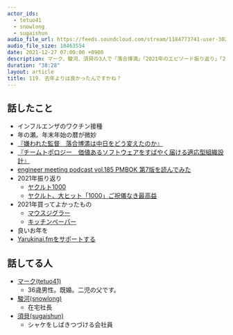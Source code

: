 ```yaml
---
actor_ids:
  - tetuo41
  - snowlong
  - sugaishun
audio_file_url: https://feeds.soundcloud.com/stream/1184773741-user-302747142-yarukinai-119-2021-12-27.mp3
audio_file_size: 18463554
date: 2021-12-27 07:00:00 +0900
description: マーク、駿河、須貝の3人で「落合博満」「2021年のエピソード振り返り」「2021年に買ってよかったもの」について話しました。
duration: "38:28"
layout: article
title: 119. 去年よりは良かったんですかね？
---
```


## 話したこと
- インフルエンザのワクチン接種
- 年の瀬。年末年始の暦が微妙
- [『嫌われた監督　落合博満は中日をどう変えたのか』](https://www.amazon.co.jp/dp/B09GFK9DJZ/)
- [『チームトポロジー　価値あるソフトウェアをすばやく届ける適応型組織設計』](https://www.amazon.co.jp/dp/B09MS8BML8/)
- [engineer meeting podcast vol.185 PMBOK 第7版を読んでみた](https://podcasts.apple.com/jp/podcast/vol-185-pmbok-%E7%AC%AC7%E7%89%88%E3%82%92%E8%AA%AD%E3%82%93%E3%81%A7%E3%81%BF%E3%81%9F/id937306962?i=1000544738598&l=en)
- 2021年振り返り
  - [ヤクルト1000](https://www.yakult.co.jp/yakult1000/)
  - [ヤクルト、大ヒット「1000」ご祝儀なき最高益](https://www.nikkei.com/article/DGXZQOUC096RJ0Z01C21A2000000/)
- 2021年買ってよかったもの
  - [マウスジグラー](https://www.amazon.co.jp/gp/product/B07MTF9WCH/)
  - [キッチンペーパー](https://www.amazon.co.jp/gp/product/B083V28B6C/)
- 良いお年を
- [Yarukinai.fmをサポートする](https://note.com/tetuo41/circle)

## 話してる人
- [マーク(tetuo41)](https://twitter.com/tetuo41)
  - 36歳男性。既婚。二児の父です。
- [駿河(snowlong)](https://twitter.com/_snowlong)
  - 在宅社長
- [須貝(sugaishun)](https://twitter.com/sugaishun)
  - シャケをしばきつづける会社員
